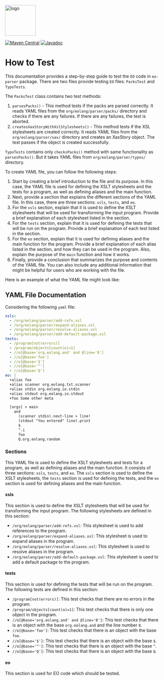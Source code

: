 <img alt="logo" src="https://www.objectionary.com/cactus.svg" height="100px" />

[![Maven Central](https://img.shields.io/maven-central/v/org.eolang/eo-parser.svg)](https://maven-badges.herokuapp.com/maven-central/org.eolang/eo-parser)
[![Javadoc](http://www.javadoc.io/badge/org.eolang/eo-parser.svg)](http://www.javadoc.io/doc/org.eolang/eo-parser)

# How to Test

This documentation provides a step-by-step guide to test the `EO` code in `eo-parser` package. There
are two files provide testing `EO` files: `PacksTest` and `TypoTests`.

The `PacksTest` class contains two test methods:

1. `parsesPacks()` - This method tests if the packs are parsed correctly. It reads YAML files from
the `org/eolang/parser/packs/` directory and checks if there are any failures. If there are any
failures, the test is aborted.
2. `createsXaxStoryWithXslStylesheets()` - This method tests if the XSL stylesheets are created
correctly. It reads YAML files from the `org/eolang/parser/xax/` directory and creates an XaxStory
object. The test passes if the object is created successfully.

`TypoTests` contains only `checksPacks()` method with same functionality as `parsesPacks()`. But it
takes YAML files from `org/eolang/parser/typos/` directory.

To create YAML file, you can follow the following steps:

1. Start by creating a brief introduction to the file and its purpose. In this case, the YAML file
is used for defining the XSLT stylesheets and the tests for a program, as well as defining aliases
and the main function.
2. Next, provide a section that explains the different sections of the YAML file. In this case,
there are three sections: `xsls`, `tests`, and `eo`.
3. For the `xsls` section, explain that it is used to define the XSLT stylesheets that will be used
for transforming the input program. Provide a brief explanation of each stylesheet listed in the
section.
4. For the `tests` section, explain that it is used for defining the tests that will be run on the
program. Provide a brief explanation of each test listed in the section.
5. For the `eo` section, explain that it is used for defining aliases and the main function for the
program. Provide a brief explanation of each alias listed in the section, and how they can be used
in the program. Also, explain the purpose of the `main` function and how it works.
6. Finally, provide a conclusion that summarizes the purpose and contents of the YAML file. You can
also include any additional information that might be helpful for users who are working with the
file.

Here is an example of what the YAML file might look like:

## YAML File Documentation

Considering the following `yaml` file:

```yaml
xsls:
  - /org/eolang/parser/add-refs.xsl
  - /org/eolang/parser/expand-aliases.xsl
  - /org/eolang/parser/resolve-aliases.xsl
  - /org/eolang/parser/add-default-package.xsl
tests:
  - /program[not(errors)]
  - /program/objects[count(o)=1]
  - //o[@base='org.eolang.and' and @line='8']
  - //o[@base='foo']
  - //o[@base='$']
  - //o[@base='^']
  - //o[@base='Q']
eo: |
  +alias foo
  +alias scanner org.eolang.txt.scanner
  +alias stdin org.eolang.io.stdin
  +alias stdout org.eolang.io.stdout
  +foo Some other meta

  [args] > main
    and
      (scanner stdin).next-line > line!
      (stdout "You entered" line).print
      $
      ^.i
      foo
      Q.org.eolang.random
```

### Sections

This YAML file is used to define the XSLT stylesheets and tests for a program, as well as defining
aliases and the main function. It consists of three sections: `xsls`, `tests`, and `eo`. The `xsls`
section is used to define the XSLT stylesheets, the `tests` section is used for defining the tests,
and the `eo` section is used for defining aliases and the main function.

#### xsls

This section is used to define the XSLT stylesheets that will be used for transforming the input
program. The following stylesheets are defined in this section:

- `/org/eolang/parser/add-refs.xsl`: This stylesheet is used to add references to the program.
- `/org/eolang/parser/expand-aliases.xsl`: This stylesheet is used to expand aliases in the program.
- `/org/eolang/parser/resolve-aliases.xsl`: This stylesheet is used to resolve aliases in the
program.
- `/org/eolang/parser/add-default-package.xsl`: This stylesheet is used to add a default package to
the program.

#### tests

This section is used for defining the tests that will be run on the program. The following tests are
defined in this section:

- `/program[not(errors)]`: This test checks that there are no errors in the program.
- `/program/objects[count(o)=1]`: This test checks that there is only one object in the program.
- `//o[@base='org.eolang.and' and @line='8']`: This test checks that there is an object with the
base `org.eolang.and` and the line number `8`.
- `//o[@base='foo']`: This test checks that there is an object with the base `foo`.
- `//o[@base='$']`: This test checks that there is an object with the base `$`.
- `//o[@base='^']`: This test checks that there is an object with the base `^`.
- `//o[@base='Q']`: This test checks that there is an object with the base `Q`.

#### eo

This section is used for EO code which should be tested.
